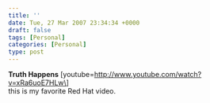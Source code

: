 ```yaml
---
title: ''
date: Tue, 27 Mar 2007 23:34:34 +0000
draft: false
tags: [Personal]
categories: [Personal]
type: post
---
```


**Truth Happens** \[youtube=http://www.youtube.com/watch?v=xRa6uoE7HLw\]  
this is my favorite Red Hat video.